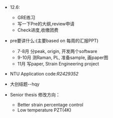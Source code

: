* 12.6: 
  * GRE练习
  * 写一下Pre的大纲,review申请
  * Check进度,收缴团费
  
* pre要讲什么:(主要based on 每周的汇报PPT)
  * 7-8月 分peak, origin, 开发两个software
  * 9-10月 测Raman, PL, 准备sample, 画paper图
  * 11月 写paper, Strain Engineering project

* NTU Application code:*R2429352*
* 大创结题--hqy

* Senior thesis 修改方向：
  * Better strain percentage control
  * Low temperature PZT(4K)
